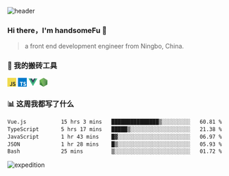 ![header](https://raw.githubusercontent.com/fzq1998/fzq1998/master/header.png)

### Hi there，I'm handsomeFu 👋

> a front end development engineer from Ningbo, China.

### 🔧 我的搬砖工具
<code><img height="20" src="https://raw.githubusercontent.com/github/explore/80688e429a7d4ef2fca1e82350fe8e3517d3494d/topics/javascript/javascript.png" alt="javascript"></code>
<code><img height="20" src="https://raw.githubusercontent.com/github/explore/80688e429a7d4ef2fca1e82350fe8e3517d3494d/topics/typescript/typescript.png" alt="typescript"></code>
<code><img height="20" src="https://raw.githubusercontent.com/github/explore/80688e429a7d4ef2fca1e82350fe8e3517d3494d/topics/vue/vue.png" alt="vue"></code>
<code><img height="20" src="https://raw.githubusercontent.com/github/explore/80688e429a7d4ef2fca1e82350fe8e3517d3494d/topics/nodejs/nodejs.png" alt="nodejs"></code>



### 📊 这周我都写了什么
<!--START_SECTION:waka-->

```txt
Vue.js           15 hrs 3 mins   ███████████████▒░░░░░░░░░   60.81 %
TypeScript       5 hrs 17 mins   █████▒░░░░░░░░░░░░░░░░░░░   21.38 %
JavaScript       1 hr 43 mins    █▓░░░░░░░░░░░░░░░░░░░░░░░   06.97 %
JSON             1 hr 28 mins    █▒░░░░░░░░░░░░░░░░░░░░░░░   05.93 %
Bash             25 mins         ▒░░░░░░░░░░░░░░░░░░░░░░░░   01.72 %
```

<!--END_SECTION:waka-->


![expedition](https://raw.githubusercontent.com/fzq1998/fzq1998/master/expedition.gif)


